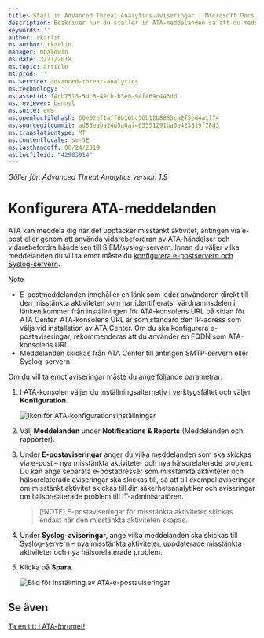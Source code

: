 ```yaml
---
title: Ställ in Advanced Threat Analytics-aviseringar | Microsoft Docs
description: Beskriver hur du ställer in ATA-meddelanden så att du meddelas när misstänkta aktiviteter identifieras.
keywords: ''
author: rkarlin
ms.author: rkarlin
manager: mbaldwin
ms.date: 3/21/2018
ms.topic: article
ms.prod: ''
ms.service: advanced-threat-analytics
ms.technology: ''
ms.assetid: 14cb7513-5dc8-49cb-b3e0-94f469c443dd
ms.reviewer: bennyl
ms.suite: ems
ms.openlocfilehash: 60e02ef1aff6b16bc56b12b8883ca2f5ed4a1f74
ms.sourcegitcommit: ad83eaba24d5a6af465351291ba0e423319f78d3
ms.translationtype: MT
ms.contentlocale: sv-SE
ms.lasthandoff: 08/24/2018
ms.locfileid: "42903914"
---
```

*Gäller för: Advanced Threat Analytics version 1.9*



# <a name="set-ata-notifications"></a>Konfigurera ATA-meddelanden
ATA kan meddela dig när det upptäcker misstänkt aktivitet, antingen via e-post eller genom att använda vidarebefordran av ATA-händelser och vidarebefordra händelsen till SIEM/syslog-servern. Innan du väljer vilka meddelanden du vill ta emot måste du [konfigurera e-postservern och Syslog-servern](setting-syslog-email-server-settings.md).

> [!NOTE]
> -   E-postmeddelanden innehåller en länk som leder användaren direkt till den misstänkta aktiviteten som har identifierats. Värdnamnsdelen i länken kommer från inställningen för ATA-konsolens URL på sidan för ATA Center. ATA-konsolens URL är som standard den IP-adress som väljs vid installation av ATA Center. Om du ska konfigurera e-postaviseringar, rekommenderas att du använder en FQDN som ATA-konsolens URL.
> -   Meddelanden skickas från ATA Center till antingen SMTP-servern eller Syslog-servern.


Om du vill ta emot aviseringar måste du ange följande parametrar:


1. I ATA-konsolen väljer du inställningsalternativ i verktygsfältet och väljer **Konfiguration**.
    
    ![Ikon för ATA-konfigurationsinställningar](media/ATA-config-icon.png)
    
1. Välj **Meddelanden** under **Notifications & Reports** (Meddelanden och rapporter).
1. Under **E-postaviseringar** anger du vilka meddelanden som ska skickas via e-post – nya misstänkta aktiviteter och nya hälsorelaterade problem. Du kan ange separata e-postadresser som misstänkta aktiviteter och hälsorelaterade aviseringar ska skickas till, så att till exempel aviseringar om misstänkt aktivitet skickas till din säkerhetsanalytiker och aviseringar om hälsorelaterade problem till IT-administratören.
    >   [!NOTE]
    >   E-postaviseringar för misstänkta aktiviteter skickas endast när den misstänkta aktiviteten skapas.
1. Under **Syslog-aviseringar**, ange vilka meddelanden ska skickas till Syslog-servern – nya misstänkta aktiviteter, uppdaterade misstänkta aktiviteter och nya hälsorelaterade problem.
1. Klicka på **Spara**.
    
    ![Bild för inställning av ATA-e-postaviseringar](media/ata-mail-notification-settings.png)




## <a name="see-also"></a>Se även
[Ta en titt i ATA-forumet!](https://social.technet.microsoft.com/Forums/security/home?forum=mata)
